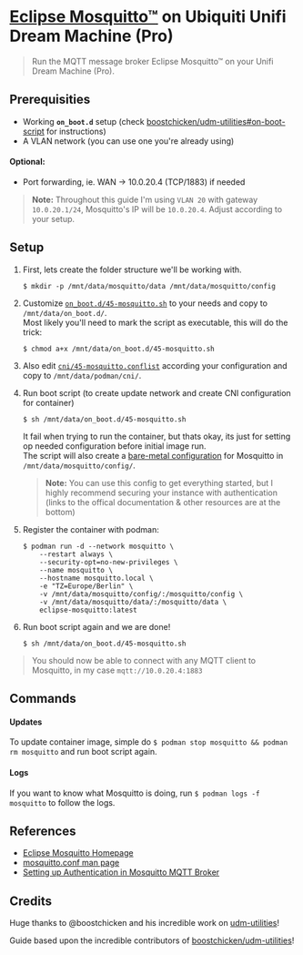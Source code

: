 # [Eclipse Mosquitto™](https://mosquitto.org) on Ubiquiti Unifi Dream Machine (Pro)

> Run the MQTT message broker Eclipse Mosquitto™ on your Unifi Dream Machine (Pro).

## Prerequisities

- Working **`on_boot.d`** setup (check [boostchicken/udm-utilities#on-boot-script](https://github.com/boostchicken-dev/udm-utilities/tree/main/on-boot-script) for instructions)
- A VLAN network (you can use one you're already using)

#### Optional:

- Port forwarding, ie. WAN -> 10.0.20.4 (TCP/1883) if needed

> **Note:** Throughout this guide I'm using `VLAN 20` with gateway `10.0.20.1/24`, Mosquitto's IP will be `10.0.20.4`.
> Adjust according to your setup.

## Setup

1. First, lets create the folder structure we'll be working with.

    `$ mkdir -p /mnt/data/mosquitto/data /mnt/data/mosquitto/config`

2. Customize [`on_boot.d/45-mosquitto.sh`](on_boot.d/45-mosquitto.sh) to your needs and copy to `/mnt/data/on_boot.d/`.  
    Most likely you'll need to mark the script as executable, this will do the trick:

    `$ chmod a+x /mnt/data/on_boot.d/45-mosquitto.sh`

3. Also edit [`cni/45-mosquitto.conflist`](cni/45-mosquitto.conflist) according your configuration and copy to `/mnt/data/podman/cni/`.

4. Run boot script (to create update network and create CNI configuration for container)

    `$ sh /mnt/data/on_boot.d/45-mosquitto.sh`

    It fail when trying to run the container, but thats okay, its just for setting op needed configuration before initial image run.  
    The script will also create a [bare-metal configuration](config/mosquitto.conf) for Mosquitto in `/mnt/data/mosquitto/config/`.  

    > **Note:** You can use this config to get everything started, but I highly recommend securing your instance with authentication (links to the offical documentation & other resources are at the bottom)

5. Register the container with podman:

    ```shell
    $ podman run -d --network mosquitto \
        --restart always \
        --security-opt=no-new-privileges \
        --name mosquitto \
        --hostname mosquitto.local \
        -e "TZ=Europe/Berlin" \
        -v /mnt/data/mosquitto/config/:/mosquitto/config \
        -v /mnt/data/mosquitto/data/:/mosquitto/data \
        eclipse-mosquitto:latest
    ```

6. Run boot script again and we are done!

    `$ sh /mnt/data/on_boot.d/45-mosquitto.sh`

> You should now be able to connect with any MQTT client to Mosquitto, in my case `mqtt://10.0.20.4:1883`

## Commands

#### Updates

To update container image, simple do `$ podman stop mosquitto && podman rm mosquitto` and run boot script again.

#### Logs

If you want to know what Mosquitto is doing, run `$ podman logs -f mosquitto` to follow the logs.

## References

- [Eclipse Mosquitto Homepage](https://mosquitto.org)
- [mosquitto.conf man page](https://mosquitto.org/man/mosquitto-conf-5.html)
- [Setting up Authentication in Mosquitto MQTT Broker](https://medium.com/@eranda/setting-up-authentication-on-mosquitto-mqtt-broker-de5df2e29afc)

## Credits

Huge thanks to @boostchicken and his incredible work on [udm-utilities](https://github.com/boostchicken/udm-utilities)!  

Guide based upon the incredible contributors of [boostchicken/udm-utilities](https://github.com/boostchicken/udm-utilities)!
